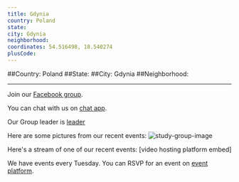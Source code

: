 ```yaml
---
title: Gdynia
country: Poland
state: 
city: Gdynia
neighborhood: 
coordinates: 54.516498, 18.540274
plusCode:
---
```


##Country: Poland
##State: 
##City: Gdynia
##Neighborhood: 
*****
Join our [Facebook group](https://www.facebook.com/groups/free.code.camp.gdynia).

You can chat with us on [chat app]().

Our Group leader is [leader]()

Here are some pictures from our recent events:
![study-group-image]()

Here's a stream of one of our recent events:
[video hosting platform embed]

We have events every Tuesday. You can RSVP for an event on [event platform]().
